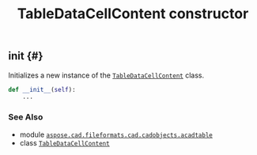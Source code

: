﻿---
title: TableDataCellContent constructor
second_title: Aspose.CAD for Python via .NET API References
description: 
type: docs
weight: 10
url: /python-net/aspose.cad.fileformats.cad.cadobjects.acadtable/tabledatacellcontent/__init__/
is_root: false
---

## __init__ {#}

Initializes a new instance of the [`TableDataCellContent`](/cad/python-net/aspose.cad.fileformats.cad.cadobjects.acadtable/tabledatacellcontent) class.



```python
def __init__(self):
    ...
```





### See Also
* module [`aspose.cad.fileformats.cad.cadobjects.acadtable`](../../)
* class [`TableDataCellContent`](/cad/python-net/aspose.cad.fileformats.cad.cadobjects.acadtable/tabledatacellcontent)
